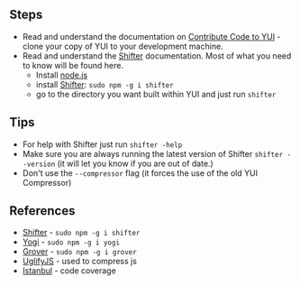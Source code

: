 
## Steps
* Read and understand the documentation on [Contribute Code to YUI](http://yuilibrary.com/yui/docs/tutorials/contribute/) - clone your copy of YUI to your development machine.
* Read and understand the [Shifter](http://yui.github.com/shifter/) documentation. Most of what you need to know will be found here.
   * Install [node.js](http://nodejs.org/#download)
   * install [Shifter](http://yui.github.com/shifter/): `sudo npm -g i shifter`
   * go to the directory you want built within YUI and just run `shifter`

## Tips
* For help with Shifter just run `shifter -help`
* Make sure you are always running the latest version of Shifter `shifter --version` (it will let you know if you are out of date.)
* Don't use the `--compressor` flag (it forces the use of the old YUI Compressor)

## References
* [Shifter](http://yui.github.com/shifter) - `sudo npm -g i shifter`
* [Yogi](http://yui.github.com/yogi) - `sudo npm -g i yogi`
* [Grover](http://github.com/davglass/grover) - `sudo npm -g i grover`
* [UglifyJS](https://github.com/mishoo/UglifyJS) - used to compress js
* [Istanbul](https://github.com/yahoo/istanbul) - code coverage